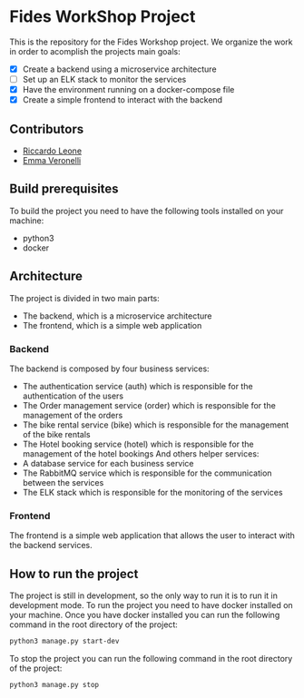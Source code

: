 # Fides WorkShop Project
This is the repository for the Fides Workshop project.
We organize the work in order to acomplish the projects main goals:
- [X] Create a backend using a microservice architecture
- [ ] Set up an ELK stack to monitor the services
- [X] Have the environment running on a docker-compose file
- [X] Create a simple frontend to interact with the backend

## Contributors
- [Riccardo Leone](https://github.com/PapaLeoneIV)
- [Emma Veronelli](https://github.com/minestrinad)

## Build prerequisites
To build the project you need to have the following tools installed on your machine:
- python3
- docker

## Architecture
The project is divided in two main parts:
- The backend, which is a microservice architecture
- The frontend, which is a simple web application

### Backend
The backend is composed by four business services:
- The authentication service (auth) which is responsible for the authentication of the users
- The Order management service (order) which is responsible for the management of the orders
- The bike rental service (bike) which is responsible for the management of the bike rentals
- The Hotel booking service (hotel) which is responsible for the management of the hotel bookings
And others helper services:
- A database service for each business service
- The RabbitMQ service which is responsible for the communication between the services
- The ELK stack which is responsible for the monitoring of the services

### Frontend
The frontend is a simple web application that allows the user to interact with the backend services.

## How to run the project
The project is still in development, so the only way to run it is to run it in development mode.
To run the project you need to have docker installed on your machine.
Once you have docker installed you can run the following command in the root directory of the project:

```bash
python3 manage.py start-dev
```

To stop the project you can run the following command in the root directory of the project:
```bash
python3 manage.py stop
```
